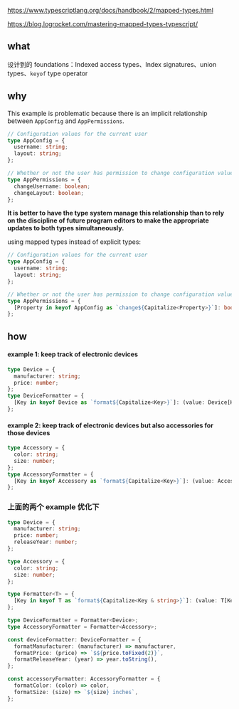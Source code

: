https://www.typescriptlang.org/docs/handbook/2/mapped-types.html

https://blog.logrocket.com/mastering-mapped-types-typescript/

## what

设计到的 foundations：Indexed access types、Index signatures、union types、`keyof` type operator

## why

This example is problematic because there is an implicit relationship between `AppConfig` and `AppPermissions`.

```typescript
// Configuration values for the current user
type AppConfig = {
  username: string;
  layout: string;
};

// Whether or not the user has permission to change configuration values
type AppPermissions = {
  changeUsername: boolean;
  changeLayout: boolean;
};
```

**It is better to have the type system manage this relationship than to rely on the discipline of future program editors to make the appropriate updates to both types simultaneously.** 

using mapped types instead of explicit types:

```typescript
// Configuration values for the current user
type AppConfig = {
  username: string;
  layout: string;
};

// Whether or not the user has permission to change configuration values
type AppPermissions = {
  [Property in keyof AppConfig as `change${Capitalize<Property>}`]: boolean
};
```

## how

#### example 1: keep track of electronic devices 

```typescript
type Device = {
  manufacturer: string;
  price: number;
};
type DeviceFormatter = {
  [Key in keyof Device as `format${Capitalize<Key>}`]: (value: Device[Key]) => string;
};
```

#### example 2: keep track of electronic devices but also accessories for those devices

```typescript
type Accessory = {
  color: string;
  size: number;
};
type AccessoryFormatter = {
  [Key in keyof Accessory as `format${Capitalize<Key>}`]: (value: Accessory[Key]) => string;
};
```

### 上面的两个 example 优化下

```typescript
type Device = {
  manufacturer: string;
  price: number;
  releaseYear: number;
};

type Accessory = {
  color: string;
  size: number;
};

type Formatter<T> = {
  [Key in keyof T as `format${Capitalize<Key & string>}`]: (value: T[Key]) => string;
};

type DeviceFormatter = Formatter<Device>;
type AccessoryFormatter = Formatter<Accessory>;

const deviceFormatter: DeviceFormatter = {
  formatManufacturer: (manufacturer) => manufacturer,
  formatPrice: (price) => `$${price.toFixed(2)}`,
  formatReleaseYear: (year) => year.toString(),
};

const accessoryFormatter: AccessoryFormatter = {
  formatColor: (color) => color,
  formatSize: (size) => `${size} inches`,
};
```

